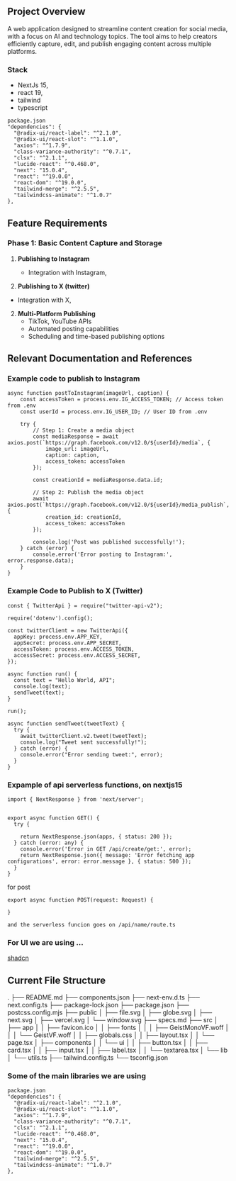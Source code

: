 ## Project Overview
A web application designed to streamline content creation for social media, with a focus on AI and technology topics. The tool aims to help creators efficiently capture, edit, and publish engaging content across multiple platforms.


### Stack
* NextJs 15,
* react 19,
* tailwind
* typescript

```
package.json
"dependencies": {
  "@radix-ui/react-label": "^2.1.0",
  "@radix-ui/react-slot": "^1.1.0",
  "axios": "^1.7.9",
  "class-variance-authority": "^0.7.1",
  "clsx": "^2.1.1",
  "lucide-react": "^0.468.0",
  "next": "15.0.4",
  "react": "^19.0.0",
  "react-dom": "^19.0.0",
  "tailwind-merge": "^2.5.5",
  "tailwindcss-animate": "^1.0.7"
},
```

## Feature Requirements

### Phase 1: Basic Content Capture and Storage
1. **Publishing to Instagram**
   - Integration with Instagram,

2. **Publishing to X (twitter)**
  - Integration with X,


2. **Multi-Platform Publishing**
   -  TikTok, YouTube APIs
   - Automated posting capabilities
   - Scheduling and time-based publishing options


## Relevant Documentation and References

### Example code to publish to Instagram

``` // Function to post an image to Instagram
async function postToInstagram(imageUrl, caption) {
    const accessToken = process.env.IG_ACCESS_TOKEN; // Access token from .env
    const userId = process.env.IG_USER_ID; // User ID from .env

    try {
        // Step 1: Create a media object
        const mediaResponse = await axios.post(`https://graph.facebook.com/v12.0/${userId}/media`, {
            image_url: imageUrl,
            caption: caption,
            access_token: accessToken
        });

        const creationId = mediaResponse.data.id;

        // Step 2: Publish the media object
        await axios.post(`https://graph.facebook.com/v12.0/${userId}/media_publish`, {
            creation_id: creationId,
            access_token: accessToken
        });

        console.log('Post was published successfully!');
    } catch (error) {
        console.error('Error posting to Instagram:', error.response.data);
    }
} 
```


### Example Code to Publish to X (Twitter)

``` 
const { TwitterApi } = require("twitter-api-v2");

require('dotenv').config();

const twitterClient = new TwitterApi({
  appKey: process.env.APP_KEY,
  appSecret: process.env.APP_SECRET,
  accessToken: process.env.ACCESS_TOKEN,
  accessSecret: process.env.ACCESS_SECRET,
});

async function run() {
  const text = "Hello World, API";
  console.log(text);
  sendTweet(text);
}

run();

async function sendTweet(tweetText) {
  try {
    await twitterClient.v2.tweet(tweetText);
    console.log("Tweet sent successfully!");
  } catch (error) {
    console.error("Error sending tweet:", error);
  }
}
```


### Expample of api serverless functions, on nextjs15

```
import { NextResponse } from 'next/server';


export async function GET() {
  try {

    return NextResponse.json(apps, { status: 200 });
  } catch (error: any) {
    console.error('Error in GET /api/create/get:', error);
    return NextResponse.json({ message: 'Error fetching app configurations', error: error.message }, { status: 500 });
  }
}
```

for post
```
export async function POST(request: Request) {

}

and the serverless funcion goes on /api/name/route.ts
```

### For UI we are using ...
[shadcn](https://ui.shadcn.com/)




## Current File Structure

.
├── README.md
├── components.json
├── next-env.d.ts
├── next.config.ts
├── package-lock.json
├── package.json
├── postcss.config.mjs
├── public
│   ├── file.svg
│   ├── globe.svg
│   ├── next.svg
│   ├── vercel.svg
│   └── window.svg
├── specs.md
├── src
│   ├── app
│   │   ├── favicon.ico
│   │   ├── fonts
│   │   │   ├── GeistMonoVF.woff
│   │   │   └── GeistVF.woff
│   │   ├── globals.css
│   │   ├── layout.tsx
│   │   └── page.tsx
│   ├── components
│   │   └── ui
│   │       ├── button.tsx
│   │       ├── card.tsx
│   │       ├── input.tsx
│   │       ├── label.tsx
│   │       └── textarea.tsx
│   └── lib
│       └── utils.ts
├── tailwind.config.ts
└── tsconfig.json


### Some of the main libraries we are using


```
package.json
"dependencies": {
  "@radix-ui/react-label": "^2.1.0",
  "@radix-ui/react-slot": "^1.1.0",
  "axios": "^1.7.9",
  "class-variance-authority": "^0.7.1",
  "clsx": "^2.1.1",
  "lucide-react": "^0.468.0",
  "next": "15.0.4",
  "react": "^19.0.0",
  "react-dom": "^19.0.0",
  "tailwind-merge": "^2.5.5",
  "tailwindcss-animate": "^1.0.7"
},
```
